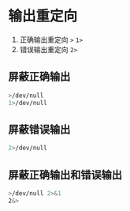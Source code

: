 # 输出重定向

1. 正确输出重定向 `>` `1>`
2. 错误输出重定向 `2>`

## 屏蔽正确输出
```bash
>/dev/null
1>/dev/null
```

## 屏蔽错误输出
```bash
2>/dev/null
```

## 屏蔽正确输出和错误输出

```bash
>/dev/null 2>&1
2&>
```



